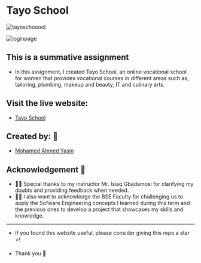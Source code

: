 # Tayo School

![tayoschooool](https://github.com/MohamedAYasin/TayoSchool/assets/116743995/8cb9b5bd-6632-4c67-a926-778d02a5031a)

![loginpage](https://github.com/MohamedAYasin/TayoSchool/assets/116743995/83c824b1-8b8d-4fe5-ad13-301f90101514)

## This is a summative assignment

- In this assignment, I created Tayo School, an online vocational school for women that provides vocational courses in different areas such as, tailoring, plumbing, makeup and beauty, IT and culinary arts.


## Visit the live website:

- [Tayo School](https://mohamedayasin.github.io/TayoSchool/)

<h2 id="created by:">Created by: 👥</h2>  

- [Mohamed Ahmed Yasin](https://github.com/MohamedAYasin)


<h2 id="acknowledgement">Acknowledgement 🙏</h2> 

- 👏🏼 Special thanks to my instructor Mr. Isiaq Gbadamosi for clarifying my doubts and providing feedback when needed.
- 👨‍🏫 I also want to acknowledge the BSE Faculty for challenging us to apply the Sofware Engineering concepts I learned during this term and the previous ones to develop a project that showcases my skills and knowledge.

----------
- If you found this website useful, please consider giving this repo a star ⭐️!
  
- Thank you 🙏
